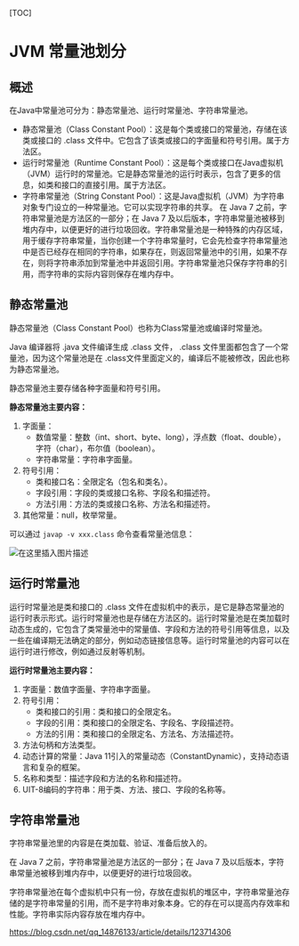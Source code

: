 [TOC]

# JVM 常量池划分

## 概述

在Java中常量池可分为：静态常量池、运行时常量池、字符串常量池。

- 静态常量池（Class Constant Pool）：这是每个类或接口的常量池，存储在该类或接口的 .class 文件中。它包含了该类或接口的字面量和符号引用。属于方法区。  
- 运行时常量池（Runtime Constant Pool）：这是每个类或接口在Java虚拟机（JVM）运行时的常量池。它是静态常量池的运行时表示，包含了更多的信息，如类和接口的直接引用。属于方法区。 
- 字符串常量池（String Constant Pool）：这是Java虚拟机（JVM）为字符串对象专门设立的一种常量池。它可以实现字符串的共享。 在 Java 7 之前，字符串常量池是方法区的一部分；在 Java 7 及以后版本，字符串常量池被移到堆内存中，以便更好的进行垃圾回收。字符串常量池是一种特殊的内存区域，用于缓存字符串常量，当你创建一个字符串常量时，它会先检查字符串常量池中是否已经存在相同的字符串，如果存在，则返回常量池中的引用，如果不存在，则将字符串添加到常量池中并返回引用。字符串常量池只保存字符串的引用，而字符串的实际内容则保存在堆内存中。



## 静态常量池

静态常量池（Class Constant Pool）也称为Class常量池或编译时常量池。

Java 编译器将 .java 文件编译生成 .class 文件， .class 文件里面都包含了一个常量池，因为这个常量池是在 .class文件里面定义的，编译后不能被修改，因此也称为静态常量池。

静态常量池主要存储各种字面量和符号引用。

**静态常量池主要内容：**

1. 字面量：
   - 数值常量：整数（int、short、byte、long），浮点数（float、double），字符（char），布尔值（boolean）。
   - 字符串常量：字符串字面量。
2. 符号引用：
   - 类和接口名：全限定名（包名和类名）。
   - 字段引用：字段的类或接口名称、字段名和描述符。
   - 方法引用：方法的类或接口名称、方法名和描述符。
3. 其他常量：null，枚举常量。

可以通过 `javap -v xxx.class` 命令查看常量池信息：

![在这里插入图片描述](https://img-blog.csdnimg.cn/1920986e42444ef6bcfa217f7edc1fa5.png)



## 运行时常量池

运行时常量池是类和接口的 .class 文件在虚拟机中的表示，是它是静态常量池的运行时表示形式。运行时常量池也是存储在方法区的。运行时常量池是在类加载时动态生成的，它包含了类常量池中的常量值、字段和方法的符号引用等信息，以及一些在编译期无法确定的部分，例如动态链接信息等。运行时常量池的内容可以在运行时进行修改，例如通过反射等机制。

**运行时常量池主要内容：**

1. 字面量：数值字面量、字符串字面量。
2. 符号引用：
   - 类和接口的引用：类和接口的全限定名。
   - 字段的引用：类和接口的全限定名、字段名、字段描述符。
   - 方法的引用：类和接口的全限定名、方法名、方法描述符。
3. 方法句柄和方法类型。
4. 动态计算的常量：Java 11引入的常量动态（ConstantDynamic），支持动态语言和复杂的框架。 
5. 名称和类型：描述字段和方法的名称和描述符。
6. UIT-8编码的字符串：用于类、方法、接口、字段的名称等。



## 字符串常量池

字符串常量池里的内容是在类加载、验证、准备后放入的。

在 Java 7 之前，字符串常量池是方法区的一部分；在 Java 7 及以后版本，字符串常量池被移到堆内存中，以便更好的进行垃圾回收。

字符串常量池在每个虚拟机中只有一份，存放在虚拟机的堆区中，字符串常量池存储的是字符串常量的引用，而不是字符串对象本身。它的存在可以提高内存效率和性能。字符串实际内容存放在堆内存中。 

https://blog.csdn.net/qq_14876133/article/details/123714306